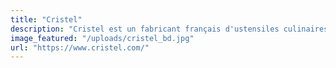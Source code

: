 ```yaml
---
title: "Cristel"
description: "Cristel est un fabricant français d'ustensiles culinaires inox haut de gamme. Nous proposons au sein de notre magasin 3 gammes : Mutine, Strate, Casteline."
image_featured: "/uploads/cristel_bd.jpg"
url: "https://www.cristel.com/"
---
```

